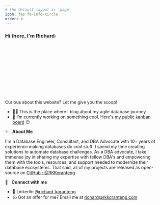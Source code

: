 ```yaml
---
# the default layout is 'page'
icon: fas fa-info-circle
order: 4
---
```


### Hi there, I'm Richard<a href="https://rkkoranteng.com/" target="blank"><img src="https://media.giphy.com/media/hvRJCLFzcasrR4ia7z/giphy.gif" width="5%"></a>

Curious about this website? Let me give you the scoop!
* 👨‍💻  This is the place where I blog about my agile database journey
* 🔭  I’m currently working on something cool. Here's [my public kanban board](https://github.com/users/RKKoranteng/projects/23) 😉 


✨ &nbsp; **About Me**

I'm a Database Engineer, Consultant, and DBA Advocate with 10+ years of experience making databases do cool stuff. I spend my time creating solutions to automate database challenges. As a DBA advocate, I take immense joy in sharing my expertise with fellow DBA's and empowering them with the tools, resources, and support needed to modernize their database ecosystems. That said, all of my projects are released as open-source on [GitHub : @RKKoranteng](https://github.com/RKKoranteng)


🔗 &nbsp; **Connect with me**
* 📘 LinkedIn <a href="https://www.linkedin.com/in/richard-koranteng" target="blank">@richard-koranteng</a>
* 👍 Got an offer for me? Email me at [richard@rkkoranteng.com](mailto:richard@rkkoranteng.com)
